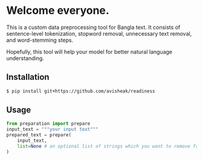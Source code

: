 # Welcome everyone.

This is a custom data preprocessing tool for Bangla text. It consists of sentence-level tokenization, stopword removal, unnecessary text removal, and word-stemming steps. 

Hopefully, this tool will help your model for better natural language understanding. 

## Installation
```bash
$ pip install git+https://github.com/avisheak/readiness
```

## Usage

```python
from preparation import prepare
input_text = """your input text"""
prepared_text = prepare(
    input_text,
    list=None # an optional list of strings which you want to remove from your text (default `None`)      
)
```
